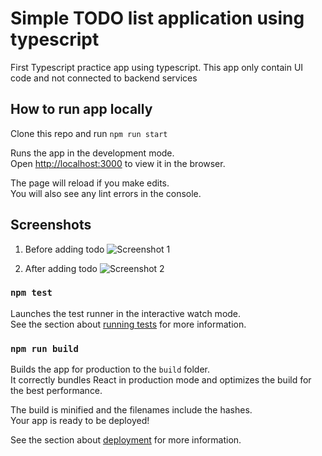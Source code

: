 # Simple TODO list application using typescript

First Typescript practice app using typescript. This app only contain UI code and not connected to backend services

## How to run app locally

Clone this repo and run `npm run start`

Runs the app in the development mode.\
Open [http://localhost:3000](http://localhost:3000) to view it in the browser.

The page will reload if you make edits.\
You will also see any lint errors in the console.

## Screenshots

1. Before adding todo
   ![Screenshot 1](https://github.com/webdevmrlee/typescript-to-do-list/blob/main/screenshots/Todo-screenshot1.png)

2. After adding todo
   ![Screenshot 2](https://github.com/webdevmrlee/typescript-to-do-list/blob/main/screenshots/Todo-screenshot2.png)

### `npm test`

Launches the test runner in the interactive watch mode.\
See the section about [running tests](https://facebook.github.io/create-react-app/docs/running-tests) for more information.

### `npm run build`

Builds the app for production to the `build` folder.\
It correctly bundles React in production mode and optimizes the build for the best performance.

The build is minified and the filenames include the hashes.\
Your app is ready to be deployed!

See the section about [deployment](https://facebook.github.io/create-react-app/docs/deployment) for more information.
